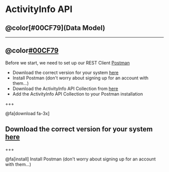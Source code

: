 # ActivityInfo API
## @color[#00CF79](Data Model)

---

## @color[#00CF79](Set-up)

Before we start, we need to set up our REST Client [Postman](https://www.getpostman.com/)

- Download the correct version for your system [here](https://www.getpostman.com/apps)
- Install Postman (don't worry about signing up for an account with them...)
- Download the ActivityInfo API Collection from [here](https://github.com/jamiewhths/talks/activityinfo/api/data-model/resources/collections.api)
- Add the ActivityInfo API Collection to your Postman installation

+++

@fa[download fa-3x]
## Download the correct version for your system [here]("https://www.getpostman.com/apps")

+++

@fa[install]
Install Postman (don't worry about signing up for an account with them...)

